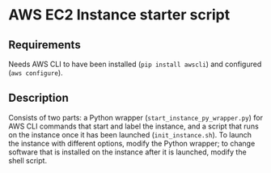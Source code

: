 # AWS EC2 Instance starter script

## Requirements
Needs AWS CLI to have been installed (`pip install awscli`) and configured (`aws configure`).

## Description
Consists of two parts: a Python wrapper (`start_instance_py_wrapper.py`) for AWS CLI commands that start and label the instance, and a script that runs on the instance once it has been launched (`init_instance.sh`). To launch the instance with different options, modify the Python wrapper; to change software that is installed on the instance after it is launched, modify the shell script. 